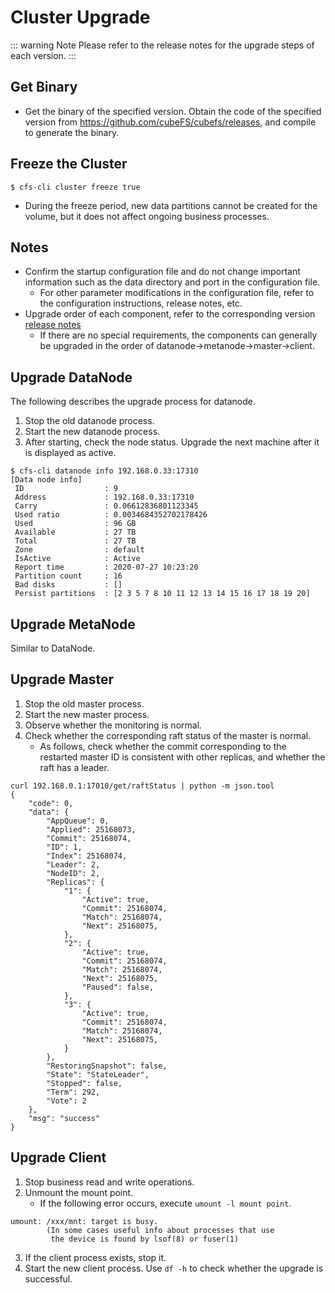 # Cluster Upgrade

::: warning Note
Please refer to the release notes for the upgrade steps of each version.
:::

## Get Binary
+ Get the binary of the specified version. Obtain the code of the specified version from https://github.com/cubeFS/cubefs/releases, and compile to generate the binary.

## Freeze the Cluster

```
$ cfs-cli cluster freeze true
```
+ During the freeze period, new data partitions cannot be created for the volume, but it does not affect ongoing business processes.
## Notes
- Confirm the startup configuration file and do not change important information such as the data directory and port in the configuration file.
    - For other parameter modifications in the configuration file, refer to the configuration instructions, release notes, etc.
- Upgrade order of each component, refer to the corresponding version [release notes](https://github.com/cubefs/cubefs/releases)
    - If there are no special requirements, the components can generally be upgraded in the order of datanode->metanode->master->client.

## Upgrade DataNode
The following describes the upgrade process for datanode.
1. Stop the old datanode process.
2. Start the new datanode process.
3. After starting, check the node status. Upgrade the next machine after it is displayed as active.
```
$ cfs-cli datanode info 192.168.0.33:17310
[Data node info]
 ID                  : 9
 Address             : 192.168.0.33:17310
 Carry               : 0.06612836801123345
 Used ratio          : 0.0034684352702178426
 Used                : 96 GB
 Available           : 27 TB
 Total               : 27 TB
 Zone                : default
 IsActive            : Active
 Report time         : 2020-07-27 10:23:20
 Partition count     : 16
 Bad disks           : []
 Persist partitions  : [2 3 5 7 8 10 11 12 13 14 15 16 17 18 19 20]
```

## Upgrade MetaNode

Similar to DataNode.

## Upgrade Master

1. Stop the old master process.
2. Start the new master process.
3. Observe whether the monitoring is normal.
4. Check whether the corresponding raft status of the master is normal.
    - As follows, check whether the commit corresponding to the restarted master ID is consistent with other replicas, and whether the raft has a leader.
```shell
curl 192.168.0.1:17010/get/raftStatus | python -m json.tool
{
    "code": 0,
    "data": {
        "AppQueue": 0,
        "Applied": 25168073,
        "Commit": 25168074,
        "ID": 1,
        "Index": 25168074,
        "Leader": 2,
        "NodeID": 2,
        "Replicas": {
            "1": {
                "Active": true,
                "Commit": 25168074,
                "Match": 25168074,
                "Next": 25168075,
            },
            "2": {
                "Active": true,
                "Commit": 25168074,
                "Match": 25168074,
                "Next": 25168075,
                "Paused": false,
            },
            "3": {
                "Active": true,
                "Commit": 25168074,
                "Match": 25168074,
                "Next": 25168075,
            }
        },
        "RestoringSnapshot": false,
        "State": "StateLeader",
        "Stopped": false,
        "Term": 292,
        "Vote": 2
    },
    "msg": "success"
}
```
## Upgrade Client

1. Stop business read and write operations.
2. Unmount the mount point.
    - If the following error occurs, execute `umount -l mount point`.
```
umount: /xxx/mnt: target is busy.
        (In some cases useful info about processes that use
         the device is found by lsof(8) or fuser(1)
```
3. If the client process exists, stop it.
4. Start the new client process. Use `df -h` to check whether the upgrade is successful.
